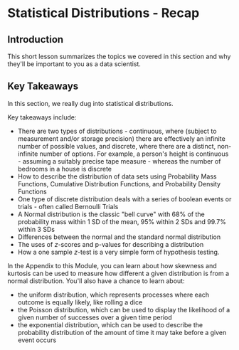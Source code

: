 
# Statistical Distributions - Recap

## Introduction

This short lesson summarizes the topics we covered in this section and why they'll be important to you as a data scientist.

## Key Takeaways

In this section, we really dug into statistical distributions. 

Key takeaways include:

* There are two types of distributions - continuous, where (subject to measurement and/or storage precision) there are effectively an infinite number of possible values, and discrete, where there are a distinct, non-infinite number of options. For example, a person's height is continuous - assuming a suitably precise tape measure - whereas the number of bedrooms in a house is discrete
* How to describe the distribution of data sets using Probability Mass Functions, Cumulative Distribution Functions, and Probability Density Functions
* One type of discrete distribution deals with a series of boolean events or trials - often called Bernoulli Trials
* A Normal distribution is the classic "bell curve" with 68% of the probability mass within 1 SD of the mean, 95% within 2 SDs and 99.7% within 3 SDs
* Differences between the normal and the standard normal distribution
* The uses of $z$-scores and p-values for describing a distribution
* How a one sample $z$-test is a very simple form of hypothesis testing.


In the Appendix to this Module, you can learn about how skewness and kurtosis can be used to measure how different a given distribution is from a normal distribution. You'll also have a chance to learn about: 
* the uniform distribution, which represents processes where each outcome is equally likely, like rolling a dice
* the Poisson distribution, which can be used to display the likelihood of a given number of successes over a given time period
* the exponential distribution, which can be used to describe the probability distribution of the amount of time it may take before a given event occurs




